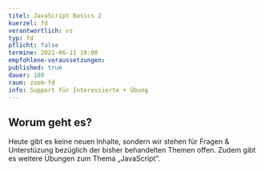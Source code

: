 ```yaml
---
titel: JavaScript Basics 2
kuerzel: fd
verantwortlich: vs
typ: fd
pflicht: false
termine: 2021-06-11 10:00
empfohlene-voraussetzungen: 
published: true
dauer: 180
raum: zoom-fd
info: Support für Interessierte + Übung
---
```


## Worum geht es?
Heute gibt es keine neuen Inhalte, sondern wir stehen für Fragen & Unterstüzung bezüglich der bisher behandelten Themen offen. Zudem gibt es weitere Übungen zum Thema „JavaScript”.









